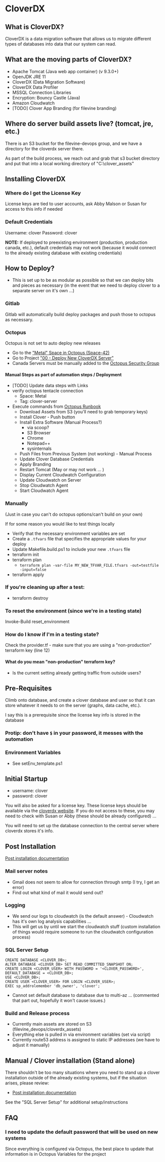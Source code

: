 # CloverDX

## What is CloverDX?
CloverDX is a data migration software that allows us to migrate different types of databases into data that our system can read.

## What are the moving parts of CloverDX?
* Apache Tomcat (Java web app container) (v 9.3.0+)
* OpenJDK JRE 11
* CloverDX (Data Migration Software)
* CloverDX Data Profiler
* MSSQL Connection Libraries
* Encryption: Bouncy Castle (Java)
* Amazon Cloudwatch
* [TODO] Clover App Branding (for filevine branding)

## Where do server build assets live? (tomcat, jre, etc.)
There is an S3 bucket for the filevine-devops group, and we have a directory for the cloverdx server there.

As part of the build process, we reach out and grab that s3 bucket directory and put that into a local working directory of "C:\clover_assets"

## Installing CloverDX
### Where do I get the License Key
License keys are tied to user accounts, ask Abby Malson or Susan for access to this info if needed

### Default Credentials
Username: clover
Password: clover

**NOTE:** If deployed to preexisting environment (production, production canada, etc.), default credentials may not work (because it would connect to the already existing database with existing credentials)

## How to Deploy?
* This is set up to be as modular as possible so that we can deploy bits and pieces as necessary (in the event that we need to deploy clover to a separate server on it's own ...)
### Gitlab
Gitlab will automatically build deploy packages and push those to octopus as necessary.

### Octopus
Octopus is not set to auto deploy new releases
* Go to the ["Metal" Space in Octopus (Space-42)](https://octopus.filevinedev.com/app#/Spaces-42)
* Go to Project ["00 - Deploy New CloverDX Server"](https://octopus.filevinedev.com/app#/Spaces-42/projects/00-deploy-new-cloverdx-server/deployments)
* Canada Servers must be manually added to the [Octopus Security Group](https://us-west-2.console.aws.amazon.com/ec2/v2/home?region=us-west-2#SecurityGroups:group-id=sg-16534673;sort=tag:Name)

#### Manual Steps as part of automation steps / Deployment
* [TODO] Update data steps with Links
* verify octopus tentacle connection
   * Space: Metal
   * Tag: clover-server
* Execute commands from [Octopus Runbook](https://octopus.filevinedev.com/app#/Spaces-42/projects/01-runbook-cloverdx-server/operations/runbooks)
   * Download Assets from S3 (you'll need to grab temporary keys)
   * Install Clover - Push button
   * Install Extra Software (Manual Process?)
      * via scoop?
      * S3 Browser
      * Chrome
      * Notepad++
      * sysinternals
   * Push Files from Previous System (not working) - Manual Process
   * Update Clover Database Credentials
   * Apply Branding
   * Restart Tomcat (May or may not work ... )
   * Display Current Cloudwatch Configuration
   * Update Cloudwatch on Server
   * Stop Cloudwatch Agent
   * Start Cloudwatch Agent

### Manually
(Just in case you can't do octopus options/can't build on your own)

If for some reason you would like to test things locally
* Verify that the necessary environment variables are set
* Create a `.tfvars` file that specifies the appropriate values for your deploy
* Update Makefile.build.ps1 to include your new `.tfvars` file
* terraform init
* terraform plan
   * `terraform plan -var-file MY_NEW_TFVAR_FILE.tfvars -out=testfile -input=false`
* terraform apply

### If you're cleaning up after a test:
* terraform destroy

### To reset the environment (since we're in a testing state)
Invoke-Build reset_environment

### How do I know if I'm in a testing state?
Check the provider.tf - make sure that you are using a "non-production" terraform key
(line 12)

#### What do you mean "non-production" terraform key?
* Is the current setting already getting traffic from outside users? 
## Pre-Requisites
Climb onto database, and create a clover database and user so that it can store whatever it needs to on the server (graphs, data cache, etc.).

I say this is a prerequisite since the license key info is stored in the database
### Protip: don't have `$` in your password, it messes with the automation

### Environment Variables
* See setEnv_template.ps1

## Initial Startup
* username: clover
* password: clover

You will also be asked for a license key. These license keys should be available via the [cloverdx website](https://support.cloverdx.com/license-keys). If you do not access to these, you may need to check with Susan or Abby (these should be already configured) ...

You will need to set up the database connection to the central server where cloverdx stores it's info.

## Post Installation
[Post installation documentation](https://doc.cloverdx.com/latest/server/postinstallation-configuration.html)

### Mail server notes
* Gmail does not seem to allow for connection through smtp (I try, I get an error)
* Find out what kind of mail it would send out?

### Logging
* We send our logs to cloudwatch (is the default answer) - Cloudwatch has it's own log analysis capabilities ...
* This will get us by until we start the cloudwatch stuff (custom installation of things would require someone to run the cloudwatch configuration process)

### SQL Server Setup
```
CREATE DATABASE <CLOVER_DB>;
ALTER DATABASE <CLOVER_DB> SET READ_COMMITTED_SNAPSHOT ON;
CREATE LOGIN <CLOVER_USER> WITH PASSWORD = '<CLOVER_PASSWORD>', DEFAULT_DATABASE = <CLOVER_DB>;
USE <CLOVER_DB>;
CREATE USER <CLOVER_USER> FOR LOGIN <CLOVER_USER>;
EXEC sp_addrolemember 'db_owner', 'clover';
```
* Cannot set default database to database due to multi-az ... (commented that part out, hopefully it won't cause issues.)

### Build and Release process
* Currently main assets are stored on S3 (filevine_devops/cloverdx_assets)
* Everything else is pulled in via environment variables (set via script)
* Currently route53 address is assigned to static IP addresses (we have to adjust it manually)

## Manual / Clover installation (Stand alone)
There shouldn't be too many situations where you need to stand up a clover installation outside of the already existing
systems, but if the situation arises, please review:
* [Post installation documentation](https://doc.cloverdx.com/latest/server/postinstallation-configuration.html)

See the "SQL Server Setup" for additional setup/instructions

## FAQ
### I need to update the default password that will be used on new systems
Since everything is configured via Octopus, the best place to update that information is in Octopus Variables for the project
